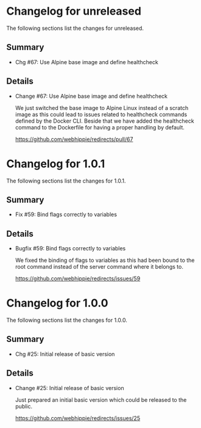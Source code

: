 # Changelog for unreleased

The following sections list the changes for unreleased.

## Summary

 * Chg #67: Use Alpine base image and define healthcheck

## Details

 * Change #67: Use Alpine base image and define healthcheck

   We just switched the base image to Alpine Linux instead of a scratch image as this could lead to
   issues related to healthcheck commands defined by the Docker CLI. Beside that we have added the
   healthcheck command to the Dockerfile for having a proper handling by default.

   https://github.com/webhippie/redirects/pull/67


# Changelog for 1.0.1

The following sections list the changes for 1.0.1.

## Summary

 * Fix #59: Bind flags correctly to variables

## Details

 * Bugfix #59: Bind flags correctly to variables

   We fixed the binding of flags to variables as this had been bound to the root command instead of
   the server command where it belongs to.

   https://github.com/webhippie/redirects/issues/59


# Changelog for 1.0.0

The following sections list the changes for 1.0.0.

## Summary

 * Chg #25: Initial release of basic version

## Details

 * Change #25: Initial release of basic version

   Just prepared an initial basic version which could be released to the public.

   https://github.com/webhippie/redirects/issues/25


